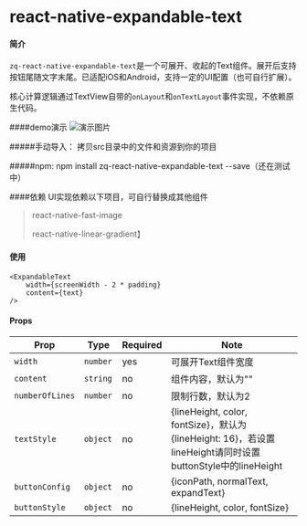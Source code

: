 # react-native-expandable-text

#### 简介
```zq-react-native-expandable-text```是一个可展开、收起的Text组件。展开后支持按钮尾随文字末尾。已适配iOS和Android，支持一定的UI配置（也可自行扩展）。

核心计算逻辑通过TextView自带的```onLayout```和```onTextLayout```事件实现，不依赖原生代码。

####demo演示
![演示图片](./expand.gif)

#####手动导入：
拷贝src目录中的文件和资源到你的项目

#####npm:
npm install zq-react-native-expandable-text --save（还在测试中）

####依赖
UI实现依赖以下项目，可自行替换成其他组件
>react-native-fast-image
>
>react-native-linear-gradient】

#### 使用
```
<ExpandableText
	width={screenWidth - 2 * padding}
	content={text}
/>
```

#### Props

| Prop | Type | Required | Note |
|---|---|---|---|
| `width` | `number` | yes | 可展开Text组件宽度
| `content` | `string` | no | 组件内容，默认为""
| `numberOfLines` | `number` | no | 限制行数，默认为2
| `textStyle` | `object` | no | {lineHeight, color, fontSize}，默认为{lineHeight: 16}，若设置lineHeight请同时设置buttonStyle中的lineHeight
| `buttonConfig` | `object` | no | {iconPath, normalText, expandText}
| `buttonStyle` | `object ` | no | {lineHeight, color, fontSize}





